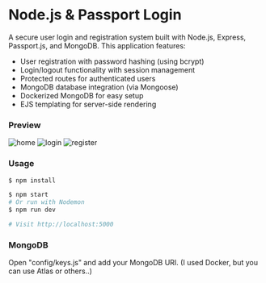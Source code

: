 # Node.js & Passport Login

A secure user login and registration system built with Node.js, Express, Passport.js, and MongoDB. This application features:
- User registration with password hashing (using bcrypt)
- Login/logout functionality with session management
- Protected routes for authenticated users
- MongoDB database integration (via Mongoose)
- Dockerized MongoDB for easy setup
- EJS templating for server-side rendering

### Preview
![home](https://github.com/user-attachments/assets/d221db76-b3af-42eb-94da-20566ad371b1)
![login](https://github.com/user-attachments/assets/95b3f6d9-b68b-4ea1-a036-d970be9e0221)
![register](https://github.com/user-attachments/assets/0bfbba50-3818-4c87-8290-8386278b9617)

### Usage

```sh
$ npm install
```

```sh
$ npm start
# Or run with Nodemon
$ npm run dev

# Visit http://localhost:5000
```

### MongoDB

Open "config/keys.js" and add your MongoDB URI. (I used Docker, but you can use Atlas or others..)
